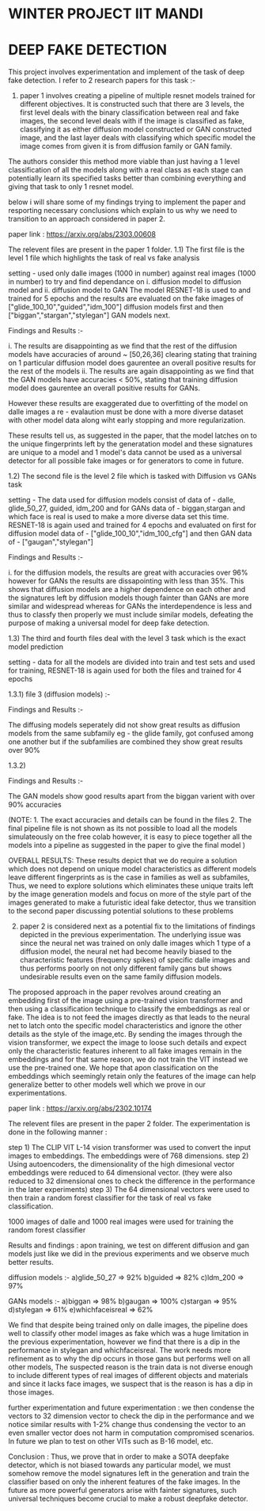 # WINTER PROJECT IIT MANDI
# DEEP FAKE DETECTION

This project involves experimentation and implement of the task of deep fake detection. I refer to 2 research papers for this task :- 
1) paper 1 involves creating a pipeline of multiple resnet models trained for different objectives. It is constructed such that there are 3 levels, the first level deals with the binary classification between real and fake images, the second level deals with if the image is classified as fake, classifying it as either diffusion model constructed or GAN constructed image, and the last layer deals with classifying which specific model the image comes from given it is from diffusion family or GAN family.

The authors consider this method more viable than just having a 1 level classification of all the models along with a real class as each stage can potentially learn its specified tasks better than combining everything and giving that task to only 1 resnet model.

below i will share some of my findings trying to implement the paper and resporting necessary conclusions which explain to us why we need to transition to an approach considered in paper 2.

paper link : https://arxiv.org/abs/2303.00608

The relevent files are present in the paper 1 folder.
1.1) The first file is the level 1 file which highlights the task of real vs fake analysis

setting - used only dalle images (1000 in number) against real images (1000 in number) to try and find dependance on i. diffusion model to diffusion model and ii. diffusion model to GAN
The model RESNET-18 is used to and trained for 5 epochs and the results are evaluated on the fake images of ["glide_100_10","guided","idm_100"] diffusion models first and then ["biggan","stargan","stylegan"] GAN models next.

Findings and Results :- 

i. The results are disappointing as we find that the rest of the diffusion models have accuracies of around ~ [50,26,36] clearing stating that training on 1 particular diffusion model does gaurentee an overall positive results for the rest of the models
ii. The results are again disappointing as we find that the GAN models have accuracies < 50%, stating that training diffusion model does gaurentee an overall positive results for GANs. 

However these results are exaggerated due to overfitting of the model on dalle images a re - evalaution must be done with a more diverse dataset with other model data along wiht early stopping and more regularization.

These results tell us, as suggested in the paper, that the model latches on to the unique fingerprints left by the generatation model and these signatures are unique to a model and 1 model's data cannot be used as a universal detector for all possible fake images or for generators to come in future.

1.2) The second file is the level 2 file which is tasked with Diffusion vs GANs task

setting - The data used for diffusion models consist of data of - dalle, glide_50_27, guided, idm_200 and for GANs data of - biggan,stargan and which face is real is used to make a more diverse data set this time.
RESNET-18 is again used and trained for 4 epochs and evaluated on first for diffusion model data of - ["glide_100_10","idm_100_cfg"] and then GAN data of - ["gaugan","stylegan"]

Findings and Results :- 

i. for the diffusion models, the results are great with accuracies over 96% however for GANs the results are dissapointing with less than 35%. This shows that diffusion models are a higher dependence on each other and the signatures left by diffusion models though fainter than GANs are more similar and widespread whereas for GANs the interdependence is less and thus to classfy then properly we must include similar models, defeating the purpose of making a universal model for deep fake detection.

1.3) The third and fourth files deal with the level 3 task which is the exact model prediction

setting - data for all the models are divided into train and test sets and used for training, RESNET-18 is again used for both the files and trained for 4 epochs

1.3.1) file 3 (diffusion models) :-

Findings and Results :-

The diffusing models seperately did not show great results as diffusion models from the same subfamily eg - the glide family, got confused among one another but if the subfamilies are combined they show great results over 90%

1.3.2) 

Findings and Results :-

The GAN models show good results apart from the biggan varient with over 90% accuracies 

(NOTE: 1. The exact accuracies and details can be found in the files
       2. The final pipeline file is not shown as its not possible to load all the models simulateously on the free colab however, it is easy to piece together all the models into a pipeline as suggested in the paper to give the final model )

OVERALL RESULTS: These results depict that we do require a solution which does not depend on unique model characteristics as different models leave different fingerprints as is the case in families as well as subfamiles, Thus, we need to explore solutions which eliminates these unique traits left by the image generation models and focus on more of the style part of the images generated to make a futuristic ideal fake detector, thus we transition to the second paper discussing potential solutions to these problems

2) paper 2 is considered next as a potential fix to the limitations of findings depicted in the previous experimentation. The underlying issue was since the neural net was trained on only dalle images which 1 type of a diffusion model, the neural net had become heavily biased to the characteristic features (frequency spikes) of specific dalle images and thus performs poorly on not only different family gans but shows undesirable results even on the same family diffusion models.

The proposed approach in the paper revolves around creating an embedding first of the image using a pre-trained vision transformer and then using a classification technique to classify the embeddings as real or fake. The idea is to not feed the images directly as that leads to the neural net to latch onto the specific model characteristics and ignore the other details as the style of the image,etc. By sending the images through the vision transformer, we expect the image to loose such details and expect only the characteristic features inherent to all fake images remain in the embeddings and for that same reason, we do not train the VIT instead we use the pre-trained one. We hope that apon classification on the embeddings which seemingly retain only the features of the image can help generalize better to other models well which we prove in our experimentations.

paper link : https://arxiv.org/abs/2302.10174

The relevent files are present in the paper 2 folder.
The experimentation is done in the following manner :

step 1) The CLIP VIT L-14 vision transformer was used to convert the input images to embeddings. The embeddings were of 768 dimensions.
step 2) Using autoencoders, the dimensionality of the high dimesional vector embeddings were reduced to 64 dimensional vector. (they were also reduced to 32 dimensional ones to check the difference in the performance in the later experiments)
step 3) The 64 dimensional vectors were used to then train a random forest classifier for the task of real vs fake classification.

1000 images of dalle and 1000 real images were used for training the random forest classifier

Results and findings : apon training, we test on different diffusion and gan models just like we did in the previous experiments and we observe much better results. 

diffusion models :- a)glide_50_27 => 92% 
                    b)guided      => 82%
                    c)ldm_200     => 97%

GANs models :-      a)biggan           => 98%
                    b)gaugan           => 100%
                    c)stargan          => 95%
                    d)stylegan         => 61%
                    e)whichfaceisreal  => 62%

We find that despite being trained only on dalle images, the pipeline does well to classify other model images as fake which was a huge limitation in the previous experimentation, however we find that there is a dip in the performance in stylegan and whichfaceisreal. The work needs more refinement as to why the dip occurs in those gans but performs well on all other models, The suspected reason is the train data is not diverse enough to include different types of real images of different objects and materials and since it lacks face images, we suspect that is the reason is has a dip in those images.

further experimentation and future experimentation : we then condense the vectors to 32 dimension vector to check the dip in the performance and we notice similar results with 1-2% change thus condensing the vector to an even smaller vector does not harm in computation compromised scenarios. In future we plan to test on other VITs such as B-16 model, etc.

Conclusion : Thus, we prove that in order to make a SOTA deepfake detector, which is not biased towards any particular model, we must somehow remove the model signatures left in the generation and train the classifier based on only the inherent features of the fake images. In the future as more powerful generators arise with fainter signatures, such universal techniques become crucial to make a robust deepfake detector.

